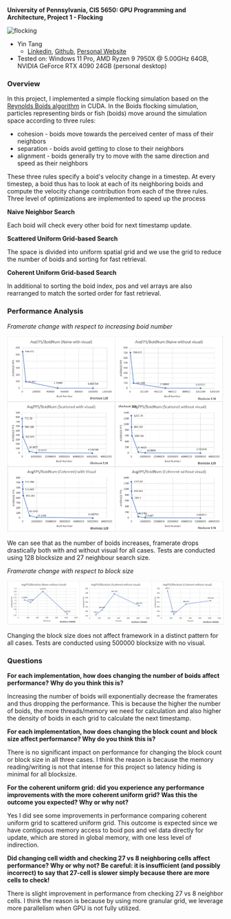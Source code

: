 **University of Pennsylvania, CIS 5650: GPU Programming and Architecture,
Project 1 - Flocking**

![flocking](images/main.gif)

* Yin Tang
  * [Linkedin](https://www.linkedin.com/in/yin-tang-jackeyty/), [Github](https://github.com/JackeyTY), [Personal Website](https://jackeytang.com/)
* Tested on: Windows 11 Pro, AMD Ryzen 9 7950X @ 5.00GHz 64GB, NVIDIA GeForce RTX 4090 24GB (personal desktop)



### Overview

In this project, I implemented a simple flocking simulation based on the [Reynolds Boids algorithm](https://vergenet.net/~conrad/boids/pseudocode.html) in CUDA. In the Boids flocking simulation, particles representing birds or fish (boids) move around the simulation space according to three rules:

* cohesion - boids move towards the perceived center of mass of their neighbors
* separation - boids avoid getting to close to their neighbors
* alignment - boids generally try to move with the same direction and speed as
  their neighbors

These three rules specify a boid's velocity change in a timestep. At every timestep, a boid thus has to look at each of its neighboring boids and compute the velocity change contribution from each of the three rules. Three level of optimizations are implemented to speed up the process

**Naive Neighbor Search**

Each boid will check every other boid for next timestamp update.

**Scattered Uniform Grid-based Search**

The space is divided into uniform spatial grid and we use the grid to reduce the number of boids and sorting for fast retrieval.

**Coherent Uniform Grid-based Search**

In additional to sorting the boid index, pos and vel arrays are also rearranged to match the sorted order for fast retrieval.



### Performance Analysis

*Framerate change with respect to increasing boid number*

![avgfps-boidcount](images/t1.png)

We can see that as the number of boids increases, framerate drops drastically both with and without visual for all cases. Tests are conducted using 128 blocksize and 27 neighbour search size.

*Framerate change with respect to block size*

![avgfps-blocksize](images/t2.png)

Changing the block size does not affect framework in a distinct pattern for all cases. Tests are conducted using 500000 blocksize with no visual.



### Questions

**For each implementation, how does changing the number of boids affect performance? Why do you think this is?**

Increasing the number of boids will exponentially decrease the framerates and thus dropping the performance. This is because the higher the number of boids, the more threads/memory we need for calculation and also higher the density of boids in each grid to calculate the next timestamp.

**For each implementation, how does changing the block count and block size affect performance? Why do you think this is?**

There is no significant impact on performance for changing the block count or block size in all three cases. I think the reason is because the memory reading/writing is not that intense for this project so latency hiding is minimal for all blocksize.

**For the coherent uniform grid: did you experience any performance improvements with the more coherent uniform grid? Was this the outcome you expected? Why or why not?**

Yes I did see some improvements in performance comparing coherent uniform grid to scattered uniform grid. This outcome is expected since we have contiguous memory access to boid pos and vel data directly for update, which are stored in global memory, with one less level of indirection.

**Did changing cell width and checking 27 vs 8 neighboring cells affect performance? Why or why not? Be careful: it is insufficient (and possibly incorrect) to say that 27-cell is slower simply because there are more cells to check!**

There is slight improvement in performance from checking 27 vs 8 neighbor cells. I think the reason is because by using more granular grid, we leverage more parallelism when GPU is not fully utilized. 
